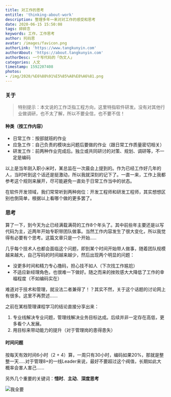```yaml
---
title: 对工作的思考
entitle: 'thinking-about-work'
description: 整理多年一来对对工作的感受和思考
date: 2020-06-15 15:50:08
tags: 碎碎念
keywords: 工作，工作思考
author: 托码思
avatar: /images/favicon.png
authorLink: 'https://www.tangkunyin.com'
authorAbout: 'https://about.tangkunyin.com'
authorDesc: 一个写代码的「伪文人」
categories: 人文
timestamp: 1592207408
photos:
- /img/2020/%E6%88%91%E5%85%A8%E8%A6%81.png
---
```


### 关于

> 特别提示：本文说的工作泛指工程方向，这里特指软件研发。没有对其他行业做调研，也不太了解，所以不要全信，也不要不信！

#### 种类（按工作内容）

- 日常工作：按部就班的作业
- 应急工作：自己负责的模块出问题后要做的作业（跟日常工作质量密切相关）
- 研发工作：前两种作业完成后。独立或共同研讨的对策、规划、调研等，不一定是编码

以上是当年刚入职小米时，某总监在一次晨会上提到的。作为已经工作好几年的人，当时听到这个话还是挺激动，所以我就深刻的记下了。一直一来，工作上我都参考这个规则来展开，尽可能避免一直处于日常工作当中的状态。

在软件开发领域，我们常常听到两种岗位：开发工程师和研发工程师，其实想想区别也倒简单，根据以上看哪个做的更多罢了。


### 思考

算了一下，到今天为止已经满载满荷的工作8个年头了。其中前些年主要还是以写代码为主，近两年开始专职带团队做事。当然工作内容发生了很大变化，所以我觉得有必要有个思考。这篇文章只是一个开始.....

几乎每个技术人也都会面临这个问题，即到某个时间开始带人做事，随着团队规模越来越大，自己写码的时间越来越少，然后出现两个明显的问题：

- 没更多时间和精力专心撸码，担心技不如人（下次找工作尴尬）
- 不适应新经理角色，也很难一下做好。随之而来的挫败感大大降低了工作的幸福程度（不如编码实在）

难道对于技术和管理，就没法二者兼得了！？其实不然，关于这个话题的讨论网上有很多。这里不再赘述......

之前在某档管理课程学习的结论直接分享出来：

1. 专业线解决专业问题，管理线解决业务目标达成。后续并非一定存在高低，更多看个人发展。
2. 用目标来带动能力的提升（对于管理岗的患得患失）


#### 时间问题

按每天有效时间6小时（2 + 4）算，一周只有30小时，编码如果20%，那就是整整一天.....对于管理8+的一线Leader来说，最好不要超过这个阀值，长期如此大概率会害人害己......

另外几个重要的关键词：**惜时**、**主动**、**深度思考**

![我全要](/img/2020/%E6%88%91%E5%85%A8%E8%A6%81.png)





